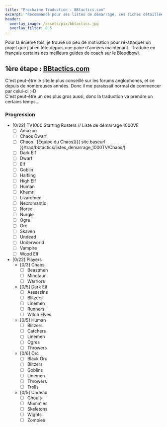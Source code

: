 ```yaml
---
title: "Prochaine Traduction : BBtactics.com"
excerpt: "Recommandé pour ses listes de démarrage, ses fiches détaillées sur chaque joueur pour chaque race et ses articles développés sur chaque compétence .BBtactics.com est le site le plus conseillé sur les forums anglophones."
header:
  overlay_image: /assets/pix/bbtactics.jpg
  overlay_filter: 0.5
---
```

Pour la énième fois, je trouve un peu de motivation pour ré-attaquer un projet que j'ai en tête depuis une paire d'années maintenant : Traduire en français certains des meilleurs guides de coach sur le Bloodbowl.

## 1ère étape : [BBtactics.com](https://bbtactics.com)

C'est peut-être le site le plus conseillé sur les forums anglophones, et ce depuis de nombreuses années. Donc il me paraissait normal de commencer par celui-ci ;-D   
C'est peut-être un des plus gros aussi, donc la traduction va prendre un certains temps...

### Progression
- [0/22] TV1000 Starting Rosters // Liste de démarrage 1000VE
    + [ ] Amazon
    + [ ] Chaos Dwarf
    + [ ] Chaos : [Équipe du Chaos]({{ site.baseurl }}/trad/bbtactics/listes_demarrage_1000TV/Chaos/)
    + [ ] Dark Elf
    + [ ] Dwarf
    + [ ] Elf
    + [ ] Goblin
    + [ ] Halfling
    + [ ] High Elf
    + [ ] Human
    + [ ] Khemri
    + [ ] Lizardmen
    + [ ] Necromantic
    + [ ] Norse
    + [ ] Nurgle
    + [ ] Ogre
    + [ ] Orc
    + [ ] Skaven
    + [ ] Undead
    + [ ] Underworld
    + [ ] Vampire
    + [ ] Wood Elf
- [0/22] Players
    + [0/3] Chaos
        * [ ] Beastmen
        * [ ] Minotaur
        * [ ] Warriors
    + [0/5] Dark Elf
        * [ ] Assassins
        * [ ] Blitzers
        * [ ] Linemen
        * [ ] Runners
        * [ ] Witch Elves
    + [0/5] Human
        * [ ] Blitzers
        * [ ] Catchers
        * [ ] Linemen
        * [ ] Ogres
        * [ ] Throwers
    + [0/6] Orc
        * [ ] Black Orc
        * [ ] Blitzers
        * [ ] Goblins
        * [ ] Linemen
        * [ ] Throwers
        * [ ] Trolls
    + [0/5] Undead
        * [ ] Ghouls
        * [ ] Mummies
        * [ ] Skeletons
        * [ ] Wights
        * [ ] Zombies
